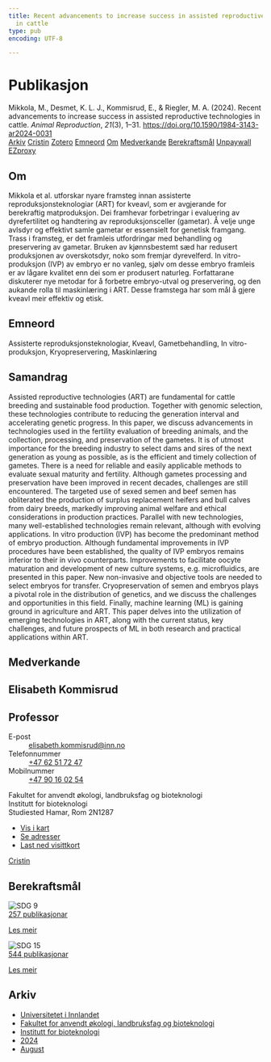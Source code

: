```yaml
---
title: Recent advancements to increase success in assisted reproductive technologies
  in cattle
type: pub
encoding: UTF-8

---
```

<h1>Publikasjon</h1>
<article id="csl-bib-container-38LTMDHR" class="csl-bib-container">
  <div class="csl-bib-body"> <div class="csl-entry">Mikkola, M., Desmet, K. L. J., Kommisrud, E., &#38; Riegler, M. A. (2024). Recent advancements to increase success in assisted reproductive technologies in cattle. <i>Animal Reproduction</i>, <i>21</i>(3), 1–31. <a href="https://doi.org/10.1590/1984-3143-ar2024-0031">https://doi.org/10.1590/1984-3143-ar2024-0031</a></div> </div>
  <div class="csl-bib-buttons">
    <a href="#taxonomy-article-38LTMDHR" alt="archive" class="csl-bib-button">Arkiv</a>
    <a href="https://app.cristin.no/results/show.jsf?id=2286315" alt="Cristin" class="csl-bib-button">Cristin</a>
    <a href="http://zotero.org/groups/5881554/items/38LTMDHR" alt="Zotero" class="csl-bib-button">Zotero</a>
    <a href="#keywords-article-38LTMDHR" alt="keywords" class="csl-bib-button">Emneord</a>
    <a href="#about-article-38LTMDHR" alt="about_pub" class="csl-bib-button">Om</a>
    <a href="#contributors-article-38LTMDHR" alt="contributors" class="csl-bib-button">Medverkande</a>
    <a href="#sdg-article-38LTMDHR" alt="sdg" class="csl-bib-button">Berekraftsmål</a>
    <a href="https://doi.org/10.1590/1984-3143-ar2024-0031" alt="Unpaywall" class="csl-bib-button">Unpaywall</a>
    <a href="https://doi.org/10.1590/1984-3143-ar2024-0031" alt="EZproxy" class="csl-bib-button">EZproxy</a>
  </div>
  <div id="csl-bib-meta-container-38LTMDHR"></div>
</article>
<div id="csl-bib-meta-38LTMDHR" class="csl-bib-meta">
  <article id="about-article-38LTMDHR" class="about_pub-article">
    <h1>Om</h1>
    Mikkola et al. utforskar nyare framsteg innan assisterte reproduksjonsteknologiar (ART) for kveavl, som er avgjerande for berekraftig matproduksjon. Dei framhevar forbetringar i evaluering av dyrefertilitet og handtering av reproduksjonsceller (gametar). Å velje unge avlsdyr og effektivt samle gametar er essensielt for genetisk framgang. Trass i framsteg, er det framleis utfordringar med behandling og preservering av gametar. Bruken av kjønnsbestemt sæd har redusert produksjonen av overskotsdyr, noko som fremjar dyrevelferd. In vitro-produksjon (IVP) av embryo er no vanleg, sjølv om desse embryo framleis er av lågare kvalitet enn dei som er produsert naturleg. Forfattarane diskuterer nye metodar for å forbetre embryo-utval og preservering, og den aukande rolla til maskinlæring i ART. Desse framstega har som mål å gjere kveavl meir effektiv og etisk.
  </article>
  <article id="keywords-article-38LTMDHR" class="keywords-article">
    <h1>Emneord</h1>
    Assisterte reproduksjonsteknologiar, Kveavl, Gametbehandling, In vitro-produksjon, Kryopreservering, Maskinlæring
  </article>
  <article id="abstract-article-38LTMDHR" class="abstract-article">
    <h1>Samandrag</h1>
    Assisted reproductive technologies (ART) are fundamental for cattle breeding and sustainable food production. Together with genomic selection, these technologies contribute to reducing the generation interval and accelerating genetic progress. In this paper, we discuss advancements in technologies used in the fertility evaluation of breeding animals, and the collection, processing, and preservation of the gametes. It is of utmost importance for the breeding industry to select dams and sires of the next generation as young as possible, as is the efficient and timely collection of gametes. There is a need for reliable and easily applicable methods to evaluate sexual maturity and fertility. Although gametes processing and preservation have been improved in recent decades, challenges are still encountered. The targeted use of sexed semen and beef semen has obliterated the production of surplus replacement heifers and bull calves from dairy breeds, markedly improving animal welfare and ethical considerations in production practices. Parallel with new technologies, many well-established technologies remain relevant, although with evolving applications. In vitro production (IVP) has become the predominant method of embryo production. Although fundamental improvements in IVP procedures have been established, the quality of IVP embryos remains inferior to their in vivo counterparts. Improvements to facilitate oocyte maturation and development of new culture systems, e.g. microfluidics, are presented in this paper. New non-invasive and objective tools are needed to select embryos for transfer. Cryopreservation of semen and embryos plays a pivotal role in the distribution of genetics, and we discuss the challenges and opportunities in this field. Finally, machine learning (ML) is gaining ground in agriculture and ART. This paper delves into the utilization of emerging technologies in ART, along with the current status, key challenges, and future prospects of ML in both research and practical applications within ART.
  </article>
  <article id="contributors-article-38LTMDHR" class="contributors-article">
    <h1>Medverkande</h1>
    <div class="personas"> <div class="vrtx-hinn-person-card"> <div class="photo"> <i class="lar la-user-circle missing-person"></i> </div> <div class="info"> <hgroup><h1>Elisabeth Kommisrud</h1> <h2>Professor</h2> </hgroup><dl> <dt>E-post</dt> <dd> <a href="mailto:elisabeth.kommisrud@inn.no">elisabeth.kommisrud@inn.no</a> </dd> <dt>Telefonnummer</dt> <dd><a href="tel:+4762517247"> +47 62 51 72 47 </a></dd> <dt>Mobilnummer</dt> <dd><a href="tel:+4790160254"> +47 90 16 02 54 </a></dd> </dl> <p> Fakultet for anvendt økologi, landbruksfag og bioteknologi<br> Institutt for bioteknologi<br> Studiested Hamar, Rom 2N1287 </p> <ul class="vrtx-hinn-links"> <li><a href="https://www.google.com/maps?q=60.79677,11.07358">Vis i kart</a></li> <li><a href="https://www.inn.no/finn-en-ansatt/elisabeth-kommisrud.html#vrtx-hinn-addresses">Se adresser</a></li> <li><a href="https://www.inn.no/finn-en-ansatt/elisabeth-kommisrud.html?vrtx=vcf">Last ned visittkort</a></li> </ul> </div> </div> <a href="https://app.cristin.no/persons/show.jsf?id=328194" alt="Cristin URL" class="personas-cristin">Cristin</a> </div>
  </article>
  <article id="sdg-article-38LTMDHR" class="sdg-article">
    <h1>Berekraftsmål</h1>
    <div class="sdg-container"><div id="sdg9" class="sdg">
        <img src="{{< params subfolder >}}images/sdg/sdg09_nn.png" class="image" alt="SDG 9">
        <div class="sdg-overlay">
          <a href="{{< params subfolder >}}nn/archive/?sdg=9#archive" class="sdg-publication-count"><span>257</span> publikasjonar</a>
          <p><a href="https://fn.no/om-fn/fns-baerekraftsmaal/industri-innovasjon-og-infrastruktur?lang=nno-NO" class="sdg-read-more">Les meir</a></p>
        </div>
      </div> <div id="sdg15" class="sdg">
        <img src="{{< params subfolder >}}images/sdg/sdg15_nn.png" class="image" alt="SDG 15">
        <div class="sdg-overlay">
          <a href="{{< params subfolder >}}nn/archive/?sdg=15#archive" class="sdg-publication-count"><span>544</span> publikasjonar</a>
          <p><a href="https://fn.no/om-fn/fns-baerekraftsmaal/livet-paa-land?lang=nno-NO" class="sdg-read-more">Les meir</a></p>
        </div>
      </div></div>
  </article>
  <article id="taxonomy-article-38LTMDHR" class="taxonomy-article">
    <h1>Arkiv</h1>
    <ul>
      <li><a href="{{< params subfolder >}}nn/archive/?key=3DCRN523">Universitetet i Innlandet</a></li>
      <li><a href="{{< params subfolder >}}nn/archive/?key=T77LXH6D">Fakultet for anvendt økologi, landbruksfag og bioteknologi</a></li>
      <li><a href="{{< params subfolder >}}nn/archive/?key=VL6KDQ85">Institutt for bioteknologi</a></li>
      <li><a href="{{< params subfolder >}}nn/archive/?key=J4BIHT5W">2024</a></li>
      <li><a href="{{< params subfolder >}}nn/archive/?key=59LCIYEX">August</a></li>
    </ul>
  </article>
</div>

